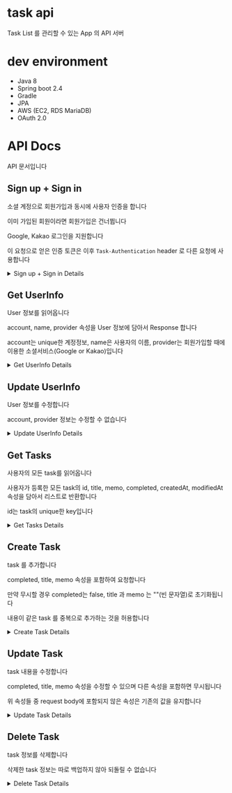 # task api

Task List 를 관리할 수 있는 App 의 API 서버

# dev environment

- Java 8
- Spring boot 2.4
- Gradle
- JPA
- AWS (EC2, RDS MariaDB)
- OAuth 2.0

# API Docs

API 문서입니다

## Sign up + Sign in

소셜 계정으로 회원가입과 동시에 사용자 인증을 합니다

이미 가입된 회원이라면 회원가입은 건너뜁니다

Google, Kakao 로그인을 지원합니다

이 요청으로 얻은 인증 토큰은 이후 `Task-Authentication` header 로 다른 요청에 사용합니다



<details markdown="1">
<summary>Sign up + Sign in Details</summary>

### HTTP Request

소셜 서비스의 OAuth access token 을 query string에 담아서 요청합니다

```HTTP
POST /v2/auth/{social}?accessToken={access token}
```

### Response

성공하면 `200 OK`를 반환하고 body 에 JSON 형태로 errer, data 를 담아주며 data 에는 이후 API를 사용하기 위한 인증 토큰이 있습니다

### Example

Sign up + Sign in 의 예제입니다

#### Request

```HTTP
POST https://task.zziri.me/v2/auth/google?accessToken=123456789123456789123456789
```

#### Response

```HTTP
HTTP/1.1 200 OK
Content-Type: application/json

{
    "error": false,
    "data": "987654321987654321iI0NiIsInJvbGVzIjp"
}
```

</details>



## Get UserInfo

User 정보를 읽어옵니다

account, name, provider 속성을 User 정보에 담아서 Response 합니다

account는 unique한 계정정보, name은 사용자의 이름, provider는 회원가입할 때에 이용한 소셜서비스(Google or Kakao)입니다

<details markdown="1">
<summary>Get UserInfo Details</summary>

### HTTP Request

```HTTP
GET /v2/user
```

### Request Headers

|Name|Description|
|---|:---:|
|Task-Authentication|{token}|

### Response

성공하면 `200 OK`를 반환하고 body 에 JSON 형태로 errer, data 를 담아주며 data 에는 user info 의 속성들이 있습니다

### Example

Get UserInfo 의 예제입니다

#### Request

```HTTP
GET https://task.zziri.me/v2/user
```

#### Response

```HTTP
HTTP/1.1 200 OK
Content-Type: application/json

{
    "error": false,
    "data": {
        "account": "1234567890151358",
        "name": "zziri",
        "provider": "google"
    }
}
```

</details>

## Update UserInfo

User 정보를 수정합니다

account, provider 정보는 수정할 수 없습니다

<details markdown="1">
<summary>Update UserInfo Details</summary>

### HTTP Request

```HTTP
PATCH /v2/user
```

### Request Headers

|Name|Description|
|---|:---:|
|Task-Authentication|{token}|

### Request Body

UserInfo 의 속성을 Body에 담아 요청할 수 있습니다. 아래 내용 이외에 다른 속성을 포함하면 무시됩니다.

|Property|Type|Description|
|---|:---:|:---:|
|name|String|사용자의 이름 필드|

### Response

성공하면 `200 OK`를 반환하고 body 에 JSON 형태로 errer, data 를 담아주며 data 에는 수정 후의 user info 의 속성들이 있습니다

### Example

Update UserInfo 의 예제입니다

#### Request

```HTTP
PATCH https://task.zziri.me/v2/user
Content-Type: application/json

{
    "name": "jihoon"
}
```

#### Response

```HTTP
HTTP/1.1 200 OK
Content-Type: application/json

{
    "error": false,
    "data": {
        "account": "1234567890151358",
        "name": "jihoon",
        "provider": "google"
    }
}
```

</details>

## Get Tasks

사용자의 모든 task를 읽어옵니다

사용자가 등록한 모든 task의 id, title, memo, completed, createdAt, modifiedAt 속성을 담아서 리스트로 반환합니다

id는 task의 unique한 key입니다

<details markdown="1">
<summary>Get Tasks Details</summary>

### HTTP Request

```HTTP
GET /v2/tasks
```

### Request headers

|Name|Description|
|---|:---:|
|Task-Authentication|{token}|

### Response

성공하면 `200 OK` 를 반환하고 body에 JSON 형태로 error, data 를 담아주며 data 에는 list 형태로 task 들의 속성들이 있습니다

### Examples

Get Tasks 의 예제입니다

#### Request

```HTTP
GET https://task.zziri.me/v2/tasks
```
#### Response

```HTTP
HTTP/1.1 200 OK
Content-Type: application/json

{
    "error": false,
    "data": [
        {
            "id": 65,
            "title": "this is task's title",
            "memo": "this is task's memo",
            "completed": false,
            "createdAt": "2021-06-02T15:48:36",
            "modifiedAt": "2021-06-02T15:48:36"
        }
    ]
}
```

</details>

## Create Task

task 를 추가합니다

completed, title, memo 속성을 포함하여 요청합니다

만약 무시할 경우 completed는 false, title 과 memo 는 ""(빈 문자열)로 초기화됩니다

내용이 같은 task 를 중복으로 추가하는 것을 허용합니다

<details markdown="1">
<summary>Create Task Details</summary>

### HTTP Request

```HTTP
POST /v2/tasks
```

### Request headers

|Name|Description|
|---|:---:|
|Task-Authentication|{token}|

### Request body

task 의 속성들을 JSON 으로 표현해서 body 에 담아 요청합니다

|Property|Type|Description|
|---|:---:|:---:|
|completed|boolean|task가 완료되었는지 나타내는 속성|
|title|String|task의 제목 필드|
|memo|String|task의 메모 필드|

### Response

성공하면 `201 Created` 상태 코드와 함께 새로 생성된 task 를 response body 에 반환합니다

### Examples

Create Task 의 예제입니다

#### Request

```HTTP
POST https://task.zziri.me/v2/tasks
Content-Type: application/json

{
    "title": "test title"
}
```
#### Response

```HTTP
HTTP/1.1 201 Created
Content-Type: application/json

{
    "error": false,
    "data": {
        "id": 144,
        "title": "test title",
        "memo": "",
        "completed": false,
        "createdAt": "2021-06-17T14:26:43.954",
        "modifiedAt": "2021-06-17T14:26:43.954"
    }
}
```

</details>

## Update Task

task 내용을 수정합니다

completed, title, memo 속성을 수정할 수 있으며 다른 속성을 포함하면 무시됩니다

위 속성들 중 request body에 포함되지 않은 속성은 기존의 값을 유지합니다

<details markdown="1">
<summary>Update Task Details</summary>

### HTTP Request

```HTTP
PATCH /v2/tasks/{taskId}
```

### Request headers

|Name|Description|
|---|:---:|
|Task-Authentication|{token}|

### Request body

task 의 속성들을 JSON 으로 표현해서 body 에 담아 요청합니다

|Property|Type|Description|
|---|:---:|:---:|
|completed|boolean|task가 완료되었는지 나타내는 속성|
|title|String|task의 제목 필드|
|memo|String|task의 메모 필드|

### Response

성공하면 `200 OK` 상태 코드와 함께 수정 후 task 정보를 response body 에 반환합니다

### Examples

Update Task 의 예제입니다

#### Request

```HTTP
PATCH https://task.zziri.me/v2/tasks/144
Content-Type: application/json

{
    "title": "update"
}
```
#### Response

```HTTP
HTTP/1.1 200 Created
Content-Type: application/json

{
    "error": false,
    "data": {
        "id": 144,
        "title": "update",
        "memo": "",
        "completed": false,
        "createdAt": "2021-06-17T14:26:43.954",
        "modifiedAt": "2021-06-20T16:08:11.233"
    }
}
```

</details>

## Delete Task

task 정보를 삭제합니다

삭제한 task 정보는 따로 백업하지 않아 되돌릴 수 없습니다

<details markdown="1">
<summary>Delete Task Details</summary>

### HTTP Request

```HTTP
DELETE /v2/tasks/{taskId}
```

### Request headers

|Name|Description|
|---|:---:|
|Task-Authentication|{token}|

### Response

성공하면 `200 OK` 상태 코드와 함께 삭제 성공 여부를 response body 에 반환합니다

### Examples

Delete Task 의 예제입니다

#### Request

```HTTP
DELETE https://task.zziri.me/v2/tasks/144
```
#### Response

```HTTP
HTTP/1.1 200 Created
Content-Type: application/json

{
    "error": false,
    "data": null
}
```

</details>